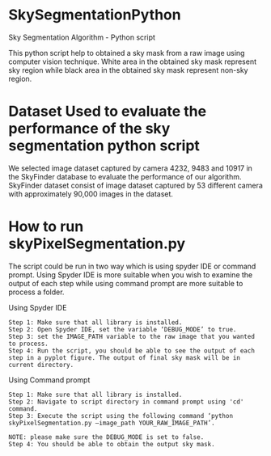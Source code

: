 # SkySegmentationPython
Sky Segmentation Algorithm - Python script

This python script help to obtained a sky mask from a raw image using computer vision technique. White area in the obtained sky mask represent sky region while black area in the obtained sky mask represent non-sky region.

# Dataset Used to evaluate the performance of the sky segmentation python script
We selected image dataset captured by camera 4232, 9483 and 10917 in the SkyFinder database to evaluate the performance of our algorithm. SkyFinder dataset consist of image
dataset captured by 53 different camera with approximately 90,000 images in the dataset.



# How to run skyPixelSegmentation.py

The script could be run in two way which is using spyder IDE or command prompt. Using Spyder IDE is more suitable when you wish to examine the output of each step while using
command prompt are more suitable to process a folder. 

Using Spyder IDE
```
Step 1: Make sure that all library is installed.
Step 2: Open Spyder IDE, set the variable ‘DEBUG_MODE’ to true.
Step 3: set the IMAGE_PATH variable to the raw image that you wanted to process.
Step 4: Run the script, you should be able to see the output of each step in a pyplot figure. The output of final sky mask will be in current directory.
```
Using Command prompt
```
Step 1: Make sure that all library is installed.
Step 2: Navigate to script directory in command prompt using 'cd' command.
Step 3: Execute the script using the following command ‘python skyPixelSegmentation.py –image_path YOUR_RAW_IMAGE_PATH’.

NOTE: please make sure the DEBUG_MODE is set to false.
Step 4: You should be able to obtain the output sky mask.
```
